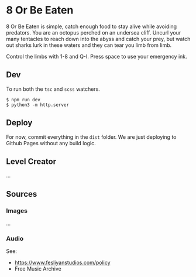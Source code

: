 
# 8 Or Be Eaten

8 Or Be Eaten is simple, catch enough food to stay alive while avoiding predators. You are an octopus perched
on an undersea cliff. Uncurl your many tentacles to reach down into the abyss and catch your prey, but watch out
sharks lurk in these waters and they can tear you limb from limb. 

Control the limbs with 1-8 and Q-I. Press space to use your emergency ink.

## Dev

To run both the `tsc` and `scss` watchers.

```
$ npm run dev
$ python3 -m http.server
```

## Deploy

For now, commit everything in the `dist` folder. We are just deploying to Github Pages without any build logic.

## Level Creator

...

## Sources


### Images

...

### Audio

See:
- https://www.fesliyanstudios.com/policy
- Free Music Archive